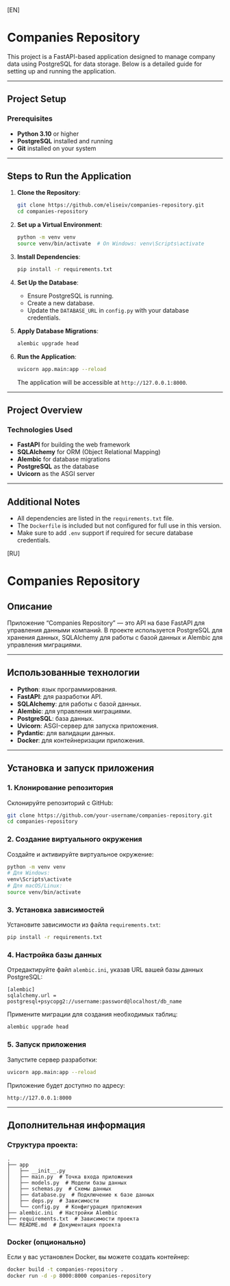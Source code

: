 [EN]
# Companies Repository

This project is a FastAPI-based application designed to manage company data using PostgreSQL for data storage. Below is a detailed guide for setting up and running the application.

---

## Project Setup

### Prerequisites
- **Python 3.10** or higher
- **PostgreSQL** installed and running
- **Git** installed on your system

---

## Steps to Run the Application

1. **Clone the Repository**:
   ```bash
   git clone https://github.com/eliseiv/companies-repository.git
   cd companies-repository
   ```

2. **Set up a Virtual Environment**:
   ```bash
   python -m venv venv
   source venv/bin/activate  # On Windows: venv\Scripts\activate
   ```

3. **Install Dependencies**:
   ```bash
   pip install -r requirements.txt
   ```

4. **Set Up the Database**:
   - Ensure PostgreSQL is running.
   - Create a new database.
   - Update the `DATABASE_URL` in `config.py` with your database credentials.

5. **Apply Database Migrations**:
   ```bash
   alembic upgrade head
   ```

6. **Run the Application**:
   ```bash
   uvicorn app.main:app --reload
   ```

   The application will be accessible at `http://127.0.0.1:8000`.

---

## Project Overview

### Technologies Used
- **FastAPI** for building the web framework
- **SQLAlchemy** for ORM (Object Relational Mapping)
- **Alembic** for database migrations
- **PostgreSQL** as the database
- **Uvicorn** as the ASGI server

---

## Additional Notes

- All dependencies are listed in the `requirements.txt` file.
- The `Dockerfile` is included but not configured for full use in this version.
- Make sure to add `.env` support if required for secure database credentials.





[RU]
# Companies Repository

## Описание
Приложение “Companies Repository” — это API на базе FastAPI для управления данными компаний. В проекте используется PostgreSQL для хранения данных, SQLAlchemy для работы с базой данных и Alembic для управления миграциями.

---

## Использованные технологии
- **Python**: язык программирования.
- **FastAPI**: для разработки API.
- **SQLAlchemy**: для работы с базой данных.
- **Alembic**: для управления миграциями.
- **PostgreSQL**: база данных.
- **Uvicorn**: ASGI-сервер для запуска приложения.
- **Pydantic**: для валидации данных.
- **Docker**: для контейнеризации приложения.

---

## Установка и запуск приложения

### 1. Клонирование репозитория
Склонируйте репозиторий с GitHub:
```bash
git clone https://github.com/your-username/companies-repository.git
cd companies-repository
```

### 2. Создание виртуального окружения
Создайте и активируйте виртуальное окружение:
```bash
python -m venv venv
# Для Windows:
venv\Scripts\activate
# Для macOS/Linux:
source venv/bin/activate
```

### 3. Установка зависимостей
Установите зависимости из файла `requirements.txt`:
```bash
pip install -r requirements.txt
```

### 4. Настройка базы данных
Отредактируйте файл `alembic.ini`, указав URL вашей базы данных PostgreSQL:
```
[alembic]
sqlalchemy.url = postgresql+psycopg2://username:password@localhost/db_name
```

Примените миграции для создания необходимых таблиц:
```bash
alembic upgrade head
```

### 5. Запуск приложения
Запустите сервер разработки:
```bash
uvicorn app.main:app --reload
```

Приложение будет доступно по адресу:
```
http://127.0.0.1:8000
```

---

## Дополнительная информация

### Структура проекта:
```
.
├── app
│   ├── __init__.py
│   ├── main.py  # Точка входа приложения
│   ├── models.py  # Модели базы данных
│   ├── schemas.py  # Схемы данных
│   ├── database.py  # Подключение к базе данных
│   ├── deps.py  # Зависимости
│   └── config.py  # Конфигурация приложения
├── alembic.ini  # Настройки Alembic
├── requirements.txt  # Зависимости проекта
└── README.md  # Документация проекта
```

### Docker (опционально)
Если у вас установлен Docker, вы можете создать контейнер:
```bash
docker build -t companies-repository .
docker run -d -p 8000:8000 companies-repository
```
